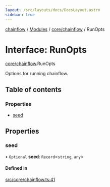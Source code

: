 ```yaml
---
layout: /src/layouts/docs/DocsLayout.astro
sidebar: true
---
```


[chainflow](../README) / [Modules](../modules) / [core/chainflow](../modules/core_chainflow) / RunOpts

# Interface: RunOpts

[core/chainflow](../modules/core_chainflow).RunOpts

Options for running chainflow.

## Table of contents

### Properties

- [seed](./core_chainflow.RunOpts#seed)

## Properties

### seed

• `Optional` **seed**: `Record`\<`string`, `any`\>

#### Defined in

[src/core/chainflow.ts:41](https://github.com/edwinlzs/chainflow/blob/b0b3282/src/core/chainflow.ts#L41)
